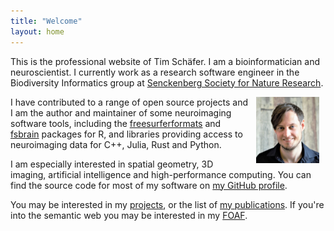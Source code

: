 ```yaml
---
title: "Welcome"
layout: home
---
```


This is the professional website of Tim Schäfer. I am a bioinformatician and neuroscientist. I currently work as a research software engineer in the Biodiversity Informatics group at [Senckenberg Society for Nature Research](https://senckenberg.de).

<img style="float: right; padding: 0% 2%; " src="assets/img/ts.jpg" alt="Tim Schäfer" width="20%">

I have contributed to a range of open source projects and I am the author and maintainer of some neuroimaging software tools, including the [freesurferformats](https://github.com/dfsp-spirit/freesurferformats) and [fsbrain](https://github.com/dfsp-spirit/fsbrain) packages for R, and libraries providing access to neuroimaging data for C++, Julia, Rust and Python.

I am especially interested in spatial geometry, 3D imaging, artificial intelligence and high-performance computing. You can find the source code for most of my software on [my GitHub profile](https://github.com/dfsp-spirit).

You may be interested in my [projects](./projects), or the list of [my publications](./publications). If you're into the semantic web you may be interested in my <a href="foaf.rdf" rel="meta" type="application/rdf+xml" title="FOAF">FOAF</a>.
